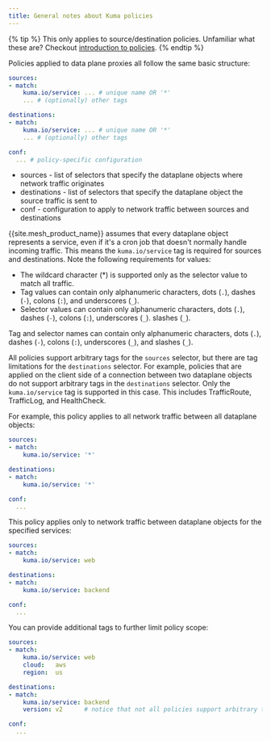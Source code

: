 ```yaml
---
title: General notes about Kuma policies
---
```


{% tip %}
This only applies to source/destination policies. Unfamiliar what these are? Checkout [introduction to policies](../introduction).
{% endtip %}

Policies applied to data plane proxies all follow the same basic structure:

```yaml
sources:
- match:
    kuma.io/service: ... # unique name OR '*'
    ... # (optionally) other tags

destinations:
- match:
    kuma.io/service: ... # unique name OR '*'
    ... # (optionally) other tags

conf:
  ... # policy-specific configuration
```

* sources - list of selectors that specify the dataplane objects where network traffic originates
* destinations - list of selectors that specify the dataplane object the source traffic is sent to
* conf - configuration to apply to network traffic between sources and destinations

{{site.mesh_product_name}} assumes that every dataplane object represents a service, even if it's a cron job that doesn't normally handle incoming traffic. This means the `kuma.io/service` tag is required for sources and destinations. Note the following requirements for values:

* The wildcard character (*) is supported only as the selector value to match all traffic.
* Tag values can contain only alphanumeric characters, dots (`.`), dashes (`-`), colons (`:`), and underscores (`_`).
* Selector values can contain only alphanumeric characters, dots (`.`), dashes (`-`), colons (`:`), underscores (`_`). slashes (`_`).

Tag and selector names can contain only alphanumeric characters, dots (`.`), dashes (`-`), colons (`:`), underscores (`_`), and slashes (`_`).

All policies support arbitrary tags for the `sources` selector, but there are tag limitations for the `destinations` selector. For example, policies that are applied on the client side of a connection between two dataplane objects do not support arbitrary tags in the `destinations` selector. Only the `kuma.io/service` tag is supported in this case. This includes TrafficRoute, TrafficLog, and HealthCheck.

For example, this policy applies to all network traffic between all dataplane objects:

```yaml
sources:
- match:
    kuma.io/service: '*'

destinations:
- match:
    kuma.io/service: '*'

conf:
  ...
```

This policy applies only to network traffic between dataplane objects for the specified services:

```yaml
sources:
- match:
    kuma.io/service: web

destinations:
- match:
    kuma.io/service: backend

conf:
  ...
```

You can provide additional tags to further limit policy scope:

```yaml
sources:
- match:
    kuma.io/service: web
    cloud:   aws
    region:  us

destinations:
- match:
    kuma.io/service: backend
    version: v2      # notice that not all policies support arbitrary tags in `destinations` selectors

conf:
  ...
```
